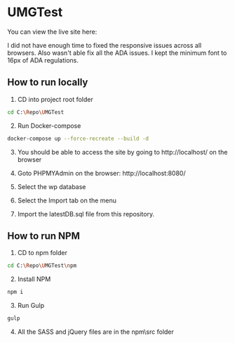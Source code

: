 # UMGTest

You can view the live site here:


I did not have enough time to fixed the responsive issues across all browsers.
Also wasn't able fix all the ADA issues. I kept the minimum font to 16px of ADA regulations.

## How to run locally

1. CD into project root folder

```sh
cd C:\Repo\UMGTest
```

2. Run Docker-compose 

```sh
docker-compose up --force-recreate --build -d
```

3. You should be able to access the site by going to http://localhost/ on the browser

4. Goto PHPMYAdmin on the browser: http://localhost:8080/

5. Select the wp database

6. Select the Import tab on the menu

7. Import the latestDB.sql file from this repository.


## How to run NPM

1. CD to npm folder

```sh
cd C:\Repo\UMGTest\npm
```

2. Install NPM

```sh
npm i
```

3. Run Gulp

```sh
gulp
```

4. All the SASS and jQuery files are in the npm\src folder